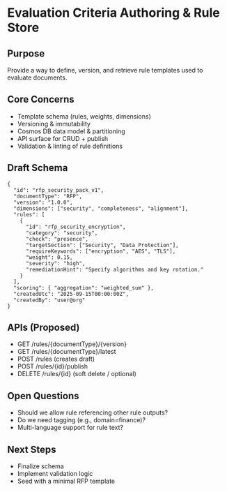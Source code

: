 # Evaluation Criteria Authoring & Rule Store

## Purpose
Provide a way to define, version, and retrieve rule templates used to evaluate documents.

## Core Concerns
- Template schema (rules, weights, dimensions)
- Versioning & immutability
- Cosmos DB data model & partitioning
- API surface for CRUD + publish
- Validation & linting of rule definitions

## Draft Schema
```jsonc
{
  "id": "rfp_security_pack_v1",
  "documentType": "RFP",
  "version": "1.0.0",
  "dimensions": ["security", "completeness", "alignment"],
  "rules": [
    {
      "id": "rfp_security_encryption",
      "category": "security",
      "check": "presence",
      "targetSection": ["Security", "Data Protection"],
      "requireKeywords": ["encryption", "AES", "TLS"],
      "weight": 0.15,
      "severity": "high",
      "remediationHint": "Specify algorithms and key rotation."
    }
  ],
  "scoring": { "aggregation": "weighted_sum" },
  "createdUtc": "2025-09-15T00:00:00Z",
  "createdBy": "user@org"
}
```

## APIs (Proposed)
- GET /rules/{documentType}/{version}
- GET /rules/{documentType}/latest
- POST /rules (creates draft)
- POST /rules/{id}/publish
- DELETE /rules/{id} (soft delete / optional)

## Open Questions
- Should we allow rule referencing other rule outputs?
- Do we need tagging (e.g., domain=finance)?
- Multi-language support for rule text?

## Next Steps
- Finalize schema
- Implement validation logic
- Seed with a minimal RFP template
